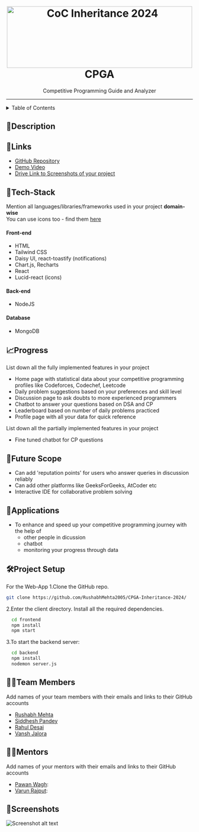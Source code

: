 <h1 align="center">
  <a href="https://github.com/CommunityOfCoders/Inheritance-2024">
    <img src="./Untitled.png" alt="CoC Inheritance 2024" width="500" height="166">
  </a>
  <br>
   CPGA
</h1>

<div align="center">
    Competitive Programming Guide and Analyzer
</div>
<hr>

<details>
<summary>Table of Contents</summary>

- [Description](#description)
- [Links](#links)
- [Tech Stack](#tech-stack)
- [Progress](#progress)
- [Future Scope](#future-scope)
- [Applications](#applications)
- [Project Setup](#project-setup)
- [Usage](#usage)
- [Team Members](#team-members)
- [Mentors](#mentors)
- [Screenshots](#screenshots)

</details>

## 📝Description



## 🔗Links

- [GitHub Repository](https://github.com/RushabhMehta2005/CPGA-Inheritance-2024/)
- [Demo Video]()
- [Drive Link to Screenshots of your project]()

## 🤖Tech-Stack

Mention all languages/libraries/frameworks used in your project **domain-wise**   
You can use icons too - find them [here](https://github.com/get-icon/geticon) 

#### Front-end
- HTML
- Tailwind CSS
- Daisy UI, react-toastify (notifications)
- Chart.js, Recharts
- React
- Lucid-react (icons)

#### Back-end
- NodeJS

#### Database
- MongoDB

## 📈Progress

List down all the fully implemented features in your project
- Home page with statistical data about your competitive programming profiles like Codeforces, Codechef, Leetcode
- Daily problem suggestions based on your preferences and skill level
- Discussion page to ask doubts to more experienced programmers
- Chatbot to answer your questions based on DSA and CP
- Leaderboard based on number of daily problems practiced
- Profile page with all your data for quick reference

List down all the partially implemented features in your project
- Fine tuned chatbot for CP questions
## 🔮Future Scope
- Can add 'reputation points' for users who answer queries in discussion reliably
- Can add other platforms like GeeksForGeeks, AtCoder etc
- Interactive IDE for collaborative problem solving

## 💸Applications
- To enhance and speed up your competitive programming journey with the help of
  - other people in dicussion
  - chatbot
  - monitoring your progress through data
## 🛠Project Setup

For the Web-App 1.Clone the GitHub repo.
```bash
git clone https://github.com/RushabhMehta2005/CPGA-Inheritance-2024/
```
2.Enter the client directory. Install all the required dependencies.
```bash
  cd frontend
  npm install
  npm start
```

3.To start the backend server:
```bash
  cd backend
  npm install
  nodemon server.js
```

## 👨‍💻Team Members

Add names of your team members with their emails and links to their GitHub accounts

- [Rushabh Mehta](https://github.com/RushabhMehta2005/)
- [Siddhesh Pandey](https://github.com/sid-7905/)
- [Rahul Desai](https://github.com/Rahuldesai0/)
- [Vansh Jalora](https://github.com/v1shJ/)

## 👨‍🏫Mentors

Add names of your mentors with their emails and links to their GitHub accounts

- [Pawan Wagh](https://github.com/puwun/):
- [Varun Rajput](https://github.com/varunrr17/):

## 📱Screenshots


![Screenshot alt text]( "screenshot")

